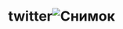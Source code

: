 # twitter![Снимок](https://user-images.githubusercontent.com/61247233/207115632-203102d3-929d-4ef0-b9a9-63b620c92814.PNG)
